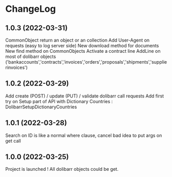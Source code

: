 # ChangeLog



## 1.0.3 (2022-03-31)
CommonObject return an object or an collection
Add User-Agent on requests (easy to log server side)
New download method for documents
New find method on CommonObjects
Activate a contract line
AddLine on most of dolibarr objects ('bankaccounts','contracts','invoices','orders','proposals','shipments','supplierinvoices')

## 1.0.2 (2022-03-29)

Add create (POST) / update (PUT) / validate dolibarr call requests
Add first try on Setup part of API with Dictionary Countries : DolibarrSetupDictionaryCountries
## 1.0.1 (2022-03-28)

Search on ID is like a normal where clause, cancel bad idea to put args on get call

## 1.0.0 (2022-03-25)

Project is launched ! All dolibarr objects could be get.
